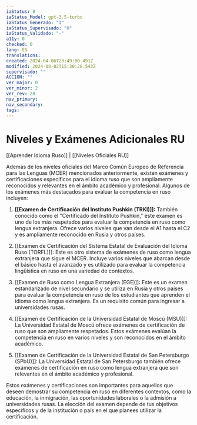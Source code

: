 ```yaml
---
iaStatus: 8
iaStatus_Model: gpt-3.5-turbo
iaStatus_Generado: "I"
iaStatus_Supervisado: "H"
iaStatus_Validado: "-"
a11y: 0
checked: 0
lang: ES
translations: 
created: 2024-04-06T23:49:00.491Z
modified: 2024-08-02T15:30:28.543Z
supervisado: ""
ACCION: ""
ver_major: 0
ver_minor: 2
ver_rev: 28
nav_primary: 
nav_secondary: 
tags:
---
```

# Niveles y Exámenes Adicionales RU

[[Aprender Idioma Ruso]] | [[Niveles Oficiales RU]] 

Además de los niveles oficiales del Marco Común Europeo de Referencia para las Lenguas (MCER) mencionados anteriormente, existen exámenes y certificaciones específicos para el idioma ruso que son ampliamente reconocidos y relevantes en el ámbito académico y profesional. Algunos de los exámenes más destacados para evaluar la competencia en ruso incluyen:

1. **[[Examen de Certificación del Instituto Pushkin (TRKI)]]:** También conocido como el "Certificado del Instituto Pushkin," este examen es uno de los más respetados para evaluar la competencia en ruso como lengua extranjera. Ofrece varios niveles que van desde el A1 hasta el C2 y es ampliamente reconocido en Rusia y otros países.
    
2. [[Examen de Certificación del Sistema Estatal de Evaluación del Idioma Ruso (TORFL)]]: Este es otro sistema de exámenes de ruso como lengua extranjera que sigue el MCER. Incluye varios niveles que abarcan desde el básico hasta el avanzado y es utilizado para evaluar la competencia lingüística en ruso en una variedad de contextos.
    
3. [[Examen de Ruso como Lengua Extranjera (EGE)]]: Este es un examen estandarizado de nivel secundario y se utiliza en Rusia y otros países para evaluar la competencia en ruso de los estudiantes que aprenden el idioma como lengua extranjera. Es un requisito común para ingresar a universidades rusas.
    
4. [[Examen de Certificación de la Universidad Estatal de Moscú (MSU)]]: La Universidad Estatal de Moscú ofrece exámenes de certificación de ruso que son ampliamente respetados. Estos exámenes evalúan la competencia en ruso en varios niveles y son reconocidos en el ámbito académico.
    
5. [[Examen de Certificación de la Universidad Estatal de San Petersburgo (SPbU)]]: La Universidad Estatal de San Petersburgo también ofrece exámenes de certificación en ruso como lengua extranjera que son relevantes en el ámbito académico y profesional.
    

Estos exámenes y certificaciones son importantes para aquellos que deseen demostrar su competencia en ruso en diferentes contextos, como la educación, la inmigración, las oportunidades laborales o la admisión a universidades rusas. La elección del examen depende de tus objetivos específicos y de la institución o país en el que planees utilizar la certificación.